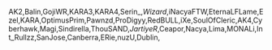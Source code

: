 AK2,Balin,GojiWR,KARA3,KARA4,Serin_,_Wizard_,iNacyaFTW,EternaLFLame,Ezel,KARA,OptimusPrim,Pawnzd,ProDigyy,RedBULL,iXe,SoulOfCleric,AK4,Cyberhawk,Magi,Sindirella,ThouSAND,_JartiyeR_,Ceapor,Nacya,Lima,MONALi,Int_Rullzz,SanJose,Canberra,ERie,nuzU,Dublin,
